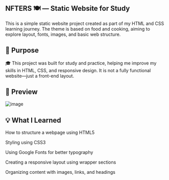 NFTERS 🍽️ — Static Website for Study
-------------------------------------

This is a simple static website project created as part of my HTML and CSS learning journey. 
The theme is based on food and cooking, aiming to explore layout, fonts, images, and basic web structure.

📖 Purpose
-----------

🎓 This project was built for study and practice, helping me improve my skills in HTML, CSS, and responsive design. 
It is not a fully functional website—just a front-end layout.

📸 Preview
------------

![image](https://github.com/user-attachments/assets/aa11653c-2f15-4674-81fd-204ca95da38d)


💡 What I Learned
-------------------

How to structure a webpage using HTML5

Styling using CSS3

Using Google Fonts for better typography

Creating a responsive layout using wrapper sections

Organizing content with images, links, and headings
